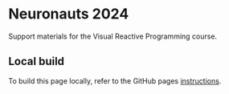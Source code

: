 # Neuronauts 2024

Support materials for the Visual Reactive Programming course.

## Local build

To build this page locally, refer to the GitHub pages [instructions](https://docs.github.com/en/pages/setting-up-a-github-pages-site-with-jekyll/testing-your-github-pages-site-locally-with-jekyll).

